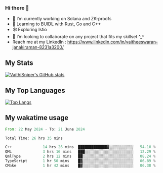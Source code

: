### Hi there 👋

- 🔭 I’m currently working on Solana and ZK-proofs
- 📖 Learning to BUIDL with Rust, Go and C++
- 🕸️ Exploring Istio
- 👯 I’m looking to collaborate on any project that fits my skillset ^_^
- Reach me at my LinkedIn : https://www.linkedin.com/in/vaitheeswaran-janakiraman-8231a3200/

## My Stats
[![VaithiSniper's GitHub stats](https://github-readme-stats.vercel.app/api?username=VaithiSniper&hide=stars&theme=radical)](https://github.com/anuraghazra/github-readme-stats)

## My Top Languages

[![Top Langs](https://github-readme-stats.vercel.app/api/top-langs/?username=VaithiSniper&layout=compact)](https://github.com/anuraghazra/github-readme-stats)

## My wakatime usage

<!--START_SECTION:waka-->

```rust
From: 22 May 2024 - To: 21 June 2024

Total Time: 26 hrs 35 mins

C++              14 hrs 26 mins  █████████████▓░░░░░░░░░░░   54.10 %
QML              3 hrs 16 mins   ███░░░░░░░░░░░░░░░░░░░░░░   12.29 %
QmlType          2 hrs 12 mins   ██░░░░░░░░░░░░░░░░░░░░░░░   08.24 %
TypeScript       1 hr 50 mins    █▓░░░░░░░░░░░░░░░░░░░░░░░   06.89 %
CMake            1 hr 42 mins    █▓░░░░░░░░░░░░░░░░░░░░░░░   06.38 %
```

<!--END_SECTION:waka-->

